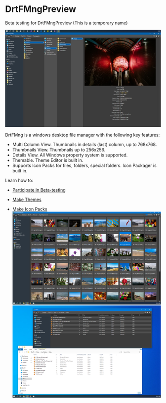 # DrtFMngPreview
Beta testing for DrtFMngPreview (This is a temporary name)

![Alt text](/Images/Screenshot.png?raw=true "DrtFMng")

DrtFMng is a windows desktop file manager with the following key features:

- Multi Column View. Thumbnails in details (last) column, up to 768x768.
- Thumbnails View. Thumbnails up to 256x256.
- Details View. All Windows property system is supported.
- Themable. Theme Editor is built in.
- Supports Icon Packs for files, folders, special folders. Icon Packager is built in.

Learn how to:

- [Participate in Beta-testing](How_to_participate_in_beta_testing.md)

- [Make Themes](How_to_make_a_theme.md)

- [Make Icon Packs](How_to_make_an_icon_pack.md)
![Alt text](/Images/Thumbs.png?raw=true "DrtFMng-Thumbs")
![Alt text](/Images/Details.png?raw=true "DrtFMng-Details")